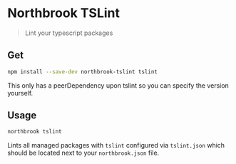 # Northbrook TSLint

> Lint your typescript packages

## Get

```sh
npm install --save-dev northbrook-tslint tslint
```

This only has a peerDependency upon tslint so you can specify the version
yourself.

## Usage

```sh
northbrook tslint
```

Lints all managed packages with `tslint` configured via `tslint.json` which should
be located next to your `northbrook.json` file.
